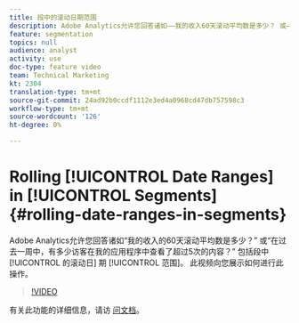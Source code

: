 ```yaml
---
title: 段中的滚动日期范围
description: Adobe Analytics允许您回答诸如——我的收入60天滚动平均数是多少？ 或——在过去一周中，有多少访客在我的应用程序中查看了超过5次的内容？ 包括段中的滚动日期范围。 此视频向您展示如何进行此操作。
feature: segmentation
topics: null
audience: analyst
activity: use
doc-type: feature video
team: Technical Marketing
kt: 2304
translation-type: tm+mt
source-git-commit: 24ad92b0ccdf1112e3ed4a0968cd47db757598c3
workflow-type: tm+mt
source-wordcount: '126'
ht-degree: 0%

---
```



# Rolling [!UICONTROL Date Ranges] in [!UICONTROL Segments] {#rolling-date-ranges-in-segments}

Adobe Analytics允许您回答诸如“我的收入的60天滚动平均数是多少？” 或“在过去一周中，有多少访客在我的应用程序中查看了超过5次的内容？” 包括段中 [!UICONTROL 的滚动日] 期 [!UICONTROL 范围]。 此视频向您展示如何进行此操作。

>[!VIDEO](https://video.tv.adobe.com/v/25403/?quality=12)

有关此功能的详细信息，请访 [问文档](https://marketing.adobe.com/resources/help/en_US/analytics/segment/index.html?f=seg_build_ui)。
